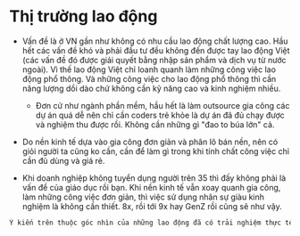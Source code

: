 # Thị trường lao động
- Vấn đề là ở VN gần như không có nhu cầu lao động chất lượng cao. Hầu hết các vấn đề khó và phải đầu tư đều không đến được tay lao động Việt (các vấn đề đó được giải quyết bằng nhập sản phẩm và dịch vụ từ nước ngoài). Vì thế lao động Việt chỉ loanh quanh làm những công việc lao động phổ thông. Và những công việc cho lao động phổ thông thì cần năng lượng dồi dào chứ không cần kỹ năng cao và kinh nghiệm nhiều.


  + Đơn cử như ngành phần mềm, hầu hết là làm outsource gia công các dự án quá dễ nên chỉ cần coders trẻ khỏe là dự án đã đủ chạy được và nghiệm thu được rồi. Không cần những gì "đao to búa lớn" cả.

- Do nền kinh tế dựa vào gia công đơn giản và phân lô bán nền, nên có giỏi người ta cũng ko cần, cần để làm gì trong khi tính chất công việc chỉ cần đủ dùng và giá rẻ.

- Khi doanh nghiệp không tuyển dụng người trên 35 thì đấy không phải là vấn đề của giáo dục rồi bạn. Khi nền kinh tế vẫn xoay quanh gia công, làm những công việc đơn giản, thì việc sử dụng nhân sự giàu kinh nghiệm là không cần thiết. 8x, rồi tới 9x hay GenZ rồi cũng sẽ như vậy.

```bash
Ý kiến trên thuộc góc nhìn của những lao động đã có trải nghiệm thực tế khi làm việc nhiều năm trong môi trường lao động tại VN.
```